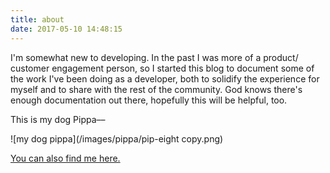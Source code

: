 ```yaml
---
title: about
date: 2017-05-10 14:48:15
---
```


I'm somewhat new to developing. In the past I was more of a product/ customer engagement person, so I started this blog to document some of the work I've been doing as a developer, both to solidify the experience for myself and to share with the rest of the community. God knows there's enough documentation out there, hopefully this will be helpful, too.

This is my dog Pippa––

![my dog pippa](/images/pippa/pip-eight copy.png)

[You can also find me here.](http://austinrooks.com)
